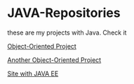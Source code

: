 # JAVA-Repositories
 these are my projects with Java. Check it

<a href="/">Object-Oriented Project</a> <br>

<a href="/">Another Object-Oriented Project</a> <br>

<a href="/">Site with JAVA EE </a> <br>
